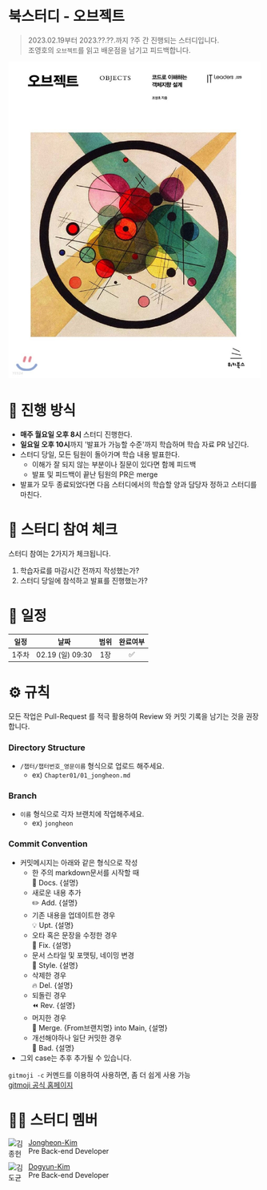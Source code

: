 # 북스터디 - 오브젝트

> 2023.02.19부터 2023.??.??.까지 ?주 간 진행되는 스터디입니다. <br>
> 조영호의 `오브젝트`를 읽고 배운점을 남기고 피드백합니다. <br>
<img src="Objects_Cover.jpg" alt="오브젝트">
<br>

# 📒 진행 방식

- **매주 월요일 오후 8시** 스터디 진행한다.
- **일요일 오후 10시**까지 '발표가 가능할 수준'까지 학습하며 학습 자료 PR 남긴다.
- 스터디 당일, 모든 팀원이 돌아가며 학습 내용 발표한다.
  - 이해가 잘 되지 않는 부분이나 질문이 있다면 함께 피드백
  - 발표 및 피드백이 끝난 팀원의 PR은 merge
- 발표가 모두 종료되었다면 다음 스터디에서의 학습할 양과 담당자 정하고 스터디를 마친다.
  <br>

# 🚩 스터디 참여 체크

스터디 참여는 2가지가 체크됩니다.

1. 학습자료를 마감시간 전까지 작성했는가?
2. 스터디 당일에 참석하고 발표를 진행했는가?
   <br>

# 📅 일정


| 일정 |       날짜       | 범위 | 완료여부 |
| :---: | :-------------: | :-: | :-: |
| 1주차 | 02.19 (일) 09:30 | 1장 | ✅ |
<!--
| 2주차 | 02.27 (월) 20:00 | 2장 |  |
| 3주차 | 03.06 (월) 20:00 | 3장 |  |
| 4주차 | 03.13 (월) 20:00 | 4장 |  |
| 5주차 | 03.20 (월) 20:00 | 5장 |  |
| 6주차 | 03.27 (월) 20:00 | 6장 |  |
| 7주차 | 04.03 (월) 20:00 | 7장 |  |
| 8주차 | 04.10 (월) 20:00 | 8장 |  |
| 9주차 | 04.17 (월) 20:00 | ❌ |  |
| 10주차 | 04.24 (월) 20:00 | ❌ |  |
| 11주차 | 05.01 (월) 20:00 | 9장 |  |
| 12주차 | 05.08 (월) 20:00 | 10장 |  |
| 13주차 | 05.15 (월) 20:00 | 11장 |  |
| 14주차 | 05.22 (월) 20:00 | 12장 |  |
| 15주차 | 05.29 (월) 20:00 | 13장 |  |
| 16주차 | 06.05 (월) 20:00 | ❌ |  |
| 17주차 | 06.12 (월) 20:00 | ❌ |  |
-->
# ⚙ 규칙

모든 작업은 Pull-Request 를 적극 활용하여 Review 와 커밋 기록을 남기는 것을 권장합니다.

### Directory Structure

- `/챕터/챕터번호_영문이름` 형식으로 업로드 해주세요.
  - ex) `Chapter01/01_jongheon.md`

### Branch

- `이름` 형식으로 각자 브랜치에 작업해주세요.
  - ex) `jongheon`

### Commit Convention

- 커밋메시지는 아래와 같은 형식으로 작성
  - 한 주의 markdown문서를 시작할 때 <br />
    :page_facing_up: Docs. {설명}
  - 새로운 내용 추가  <br />
    :pencil2: Add. {설명}
  - 기존 내용을 업데이트한 경우  <br />
    :bulb: Upt. {설명}
  - 오타 혹은 문장을 수정한 경우   <br />
    :hammer: Fix. {설명}
  - 문서 스타일 및 포맷팅, 네이밍 변경   <br />
    :art: Style. {설명}
  - 삭제한 경우   <br />
    :fire: Del. {설명}
  - 되돌린 경우   <br />
    :rewind: Rev. {설명}
  - 머지한 경우   <br />
    :twisted_rightwards_arrows: Merge. {From브랜치명} into Main, {설명}
  - 개선해야하나 일단 커밋한 경우     <br />
    :poop: Bad. {설명}
- 그외 case는 추후 추가될 수 있습니다.

`gitmoji -c` 커멘드를 이용하여 사용하면, 좀 더 쉽게 사용 가능
<br>
[gitmoji 공식 홈페이지](https://gitmoji.dev/)
<br>

# 🙋‍♀ 스터디 멤버

<img align="left" width="40" height="40" src="https://avatars.githubusercontent.com/u/78305338?v=4" alt="김종헌">

[Jongheon-Kim](https://github.com/Dreaming-J) <br> Pre Back-end Developer

<img align="left" width="40" height="40" src="https://avatars.githubusercontent.com/u/77233773?v=4" alt="김도균">

[Dogyun-Kim](https://github.com/Just-love-myself) <br> Pre Back-end Developer
</br>